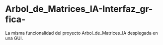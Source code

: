 # Arbol_de_Matrices_IA-Interfaz_gr-fica-
La misma funcionalidad del proyecto Arbol_de_Matrices_IA desplegada en una GUI.
